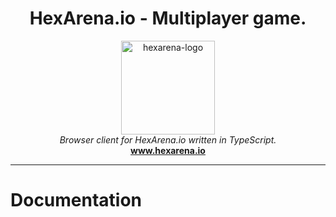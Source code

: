 <h1 align="center">HexArena.io - Multiplayer game.</h1>

<p align="center">
    <img src="https://hexarena.io/static/images/logo.png" alt="hexarena-logo" width="150px" />
    <br>
    <i>Browser client for HexArena.io written in TypeScript.</i>
    <br>
    <a href="https://hexarena.io"><strong>www.hexarena.io</strong></a>
</p>

<hr>

# Documentation
